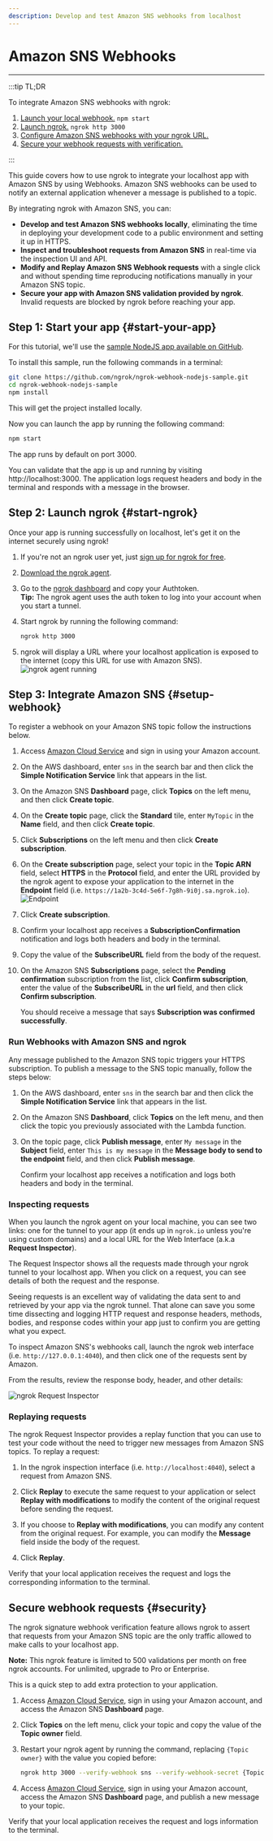 ```yaml
---
description: Develop and test Amazon SNS webhooks from localhost
---
```


# Amazon SNS Webhooks
------------

:::tip TL;DR

To integrate Amazon SNS webhooks with ngrok:
1. [Launch your local webhook.](#start-your-app) `npm start`
1. [Launch ngrok.](#start-ngrok) `ngrok http 3000`
1. [Configure Amazon SNS webhooks with your ngrok URL.](#setup-webhook)
1. [Secure your webhook requests with verification.](#security)

:::


This guide covers how to use ngrok to integrate your localhost app with Amazon SNS by using Webhooks.
Amazon SNS webhooks can be used to notify an external application whenever a message is published to a topic. 

By integrating ngrok with Amazon SNS, you can:

- **Develop and test Amazon SNS webhooks locally**, eliminating the time in deploying your development code to a public environment and setting it up in HTTPS.
- **Inspect and troubleshoot requests from Amazon SNS** in real-time via the inspection UI and API.
- **Modify and Replay Amazon SNS Webhook requests** with a single click and without spending time reproducing notifications manually in your Amazon SNS topic.
- **Secure your app with Amazon SNS validation provided by ngrok**. Invalid requests are blocked by ngrok before reaching your app.


## **Step 1**: Start your app {#start-your-app}

For this tutorial, we'll use the [sample NodeJS app available on GitHub](https://github.com/ngrok/ngrok-webhook-nodejs-sample). 

To install this sample, run the following commands in a terminal:

```bash
git clone https://github.com/ngrok/ngrok-webhook-nodejs-sample.git
cd ngrok-webhook-nodejs-sample
npm install
```

This will get the project installed locally.

Now you can launch the app by running the following command: 

```bash
npm start
```

The app runs by default on port 3000. 

You can validate that the app is up and running by visiting http://localhost:3000. The application logs request headers and body in the terminal and responds with a message in the browser.


## **Step 2**: Launch ngrok {#start-ngrok}

Once your app is running successfully on localhost, let's get it on the internet securely using ngrok! 

1. If you're not an ngrok user yet, just [sign up for ngrok for free](https://ngrok.com/signup).

1. [Download the ngrok agent](https://ngrok.com/download).

1. Go to the [ngrok dashboard](https://dashboard.ngrok.com) and copy your Authtoken. <br />
    **Tip:** The ngrok agent uses the auth token to log into your account when you start a tunnel.
    
1. Start ngrok by running the following command:
    ```bash
    ngrok http 3000
    ```

1. ngrok will display a URL where your localhost application is exposed to the internet (copy this URL for use with Amazon SNS).
    ![ngrok agent running](/img/integrations/launch_ngrok_tunnel.png)


## **Step 3**: Integrate Amazon SNS {#setup-webhook}

To register a webhook on your Amazon SNS topic follow the instructions below.

1. Access [Amazon Cloud Service](https://aws.amazon.com/) and sign in using your Amazon account.

1. On the AWS dashboard, enter `sns` in the search bar and then click the **Simple Notification Service** link that appears in the list.

1. On the Amazon SNS **Dashboard** page, click **Topics** on the left menu, and then click **Create topic**.

1. On the **Create topic** page, click the **Standard** tile, enter `MyTopic` in the **Name** field, and then click **Create topic**.

1. Click **Subscriptions** on the left menu and then click **Create subscription**.

1. On the **Create subscription** page, select your topic in the **Topic ARN** field, select **HTTPS** in the **Protocol** field, and enter the URL provided by the ngrok agent to expose your application to the internet in the **Endpoint** field (i.e. `https://1a2b-3c4d-5e6f-7g8h-9i0j.sa.ngrok.io`).
    ![Endpoint](img/ngrok_url_configuration_amazonsns.png)

1. Click **Create subscription**.

1. Confirm your localhost app receives a **SubscriptionConfirmation** notification and logs both headers and body in the terminal.

1. Copy the value of the **SubscribeURL** field from the body of the request.

1. On the Amazon SNS **Subscriptions** page, select the **Pending confirmation** subscription from the list, click **Confirm subscription**, enter the value of the **SubscribeURL** in the **url** field, and then click **Confirm subscription**.

    You should receive a message that says **Subscription was confirmed successfully**.
    

### Run Webhooks with Amazon SNS and ngrok

Any message published to the Amazon SNS topic triggers your HTTPS subscription. To publish a message to the SNS topic manually, follow the steps below:

1. On the AWS dashboard, enter `sns` in the search bar and then click the **Simple Notification Service** link that appears in the list.

1. On the Amazon SNS **Dashboard**, click **Topics** on the left menu, and then click the topic you previously associated with the Lambda function.

1. On the topic page, click **Publish message**, enter `My message` in the **Subject** field, enter `This is my message` in the **Message body to send to the endpoint** field, and then click **Publish message**.

    Confirm your localhost app receives a notification and logs both headers and body in the terminal.


### Inspecting requests

When you launch the ngrok agent on your local machine, you can see two links: one for the tunnel to your app (it ends up in `ngrok.io` unless you're using custom domains) and a local URL for the Web Interface (a.k.a **Request Inspector**).

The Request Inspector shows all the requests made through your ngrok tunnel to your localhost app. When you click on a request, you can see details of both the request and the response.

Seeing requests is an excellent way of validating the data sent to and retrieved by your app via the ngrok tunnel. That alone can save you some time dissecting and logging HTTP request and response headers, methods, bodies, and response codes within your app just to confirm you are getting what you expect.

To inspect Amazon SNS's webhooks call, launch the ngrok web interface (i.e. `http://127.0.0.1:4040`), and then click one of the requests sent by Amazon.

From the results, review the response body, header, and other details:

![ngrok Request Inspector](img/ngrok_introspection_amazonsns_webhooks.png)


### Replaying requests

The ngrok Request Inspector provides a replay function that you can use to test your code without the need to trigger new messages from Amazon SNS topics. To replay a request:

1. In the ngrok inspection interface (i.e. `http://localhost:4040`), select a request from Amazon SNS.

1. Click **Replay** to execute the same request to your application or select **Replay with modifications** to modify the content of the original request before sending the request.

1. If you choose to **Replay with modifications**, you can modify any content from the original request. For example, you can modify the **Message** field inside the body of the request.

1. Click **Replay**.

Verify that your local application receives the request and logs the corresponding information to the terminal.


## Secure webhook requests {#security}

The ngrok signature webhook verification feature allows ngrok to assert that requests from your Amazon SNS topic are the only traffic allowed to make calls to your localhost app.

**Note:** This ngrok feature is limited to 500 validations per month on free ngrok accounts. For unlimited, upgrade to Pro or Enterprise.

This is a quick step to add extra protection to your application.

1. Access [Amazon Cloud Service](https://aws.amazon.com/), sign in using your Amazon account, and access the Amazon SNS **Dashboard** page.

1. Click **Topics** on the left menu, click your topic and copy the value of the **Topic owner** field.

1. Restart your ngrok agent by running the command, replacing `{Topic owner}` with the value you copied before:
    ```bash
    ngrok http 3000 --verify-webhook sns --verify-webhook-secret {Topic owner}
    ```

1. Access [Amazon Cloud Service](https://aws.amazon.com/), sign in using your Amazon account, access the Amazon SNS **Dashboard** page, and publish a new message to your topic.

Verify that your local application receives the request and logs information to the terminal.
